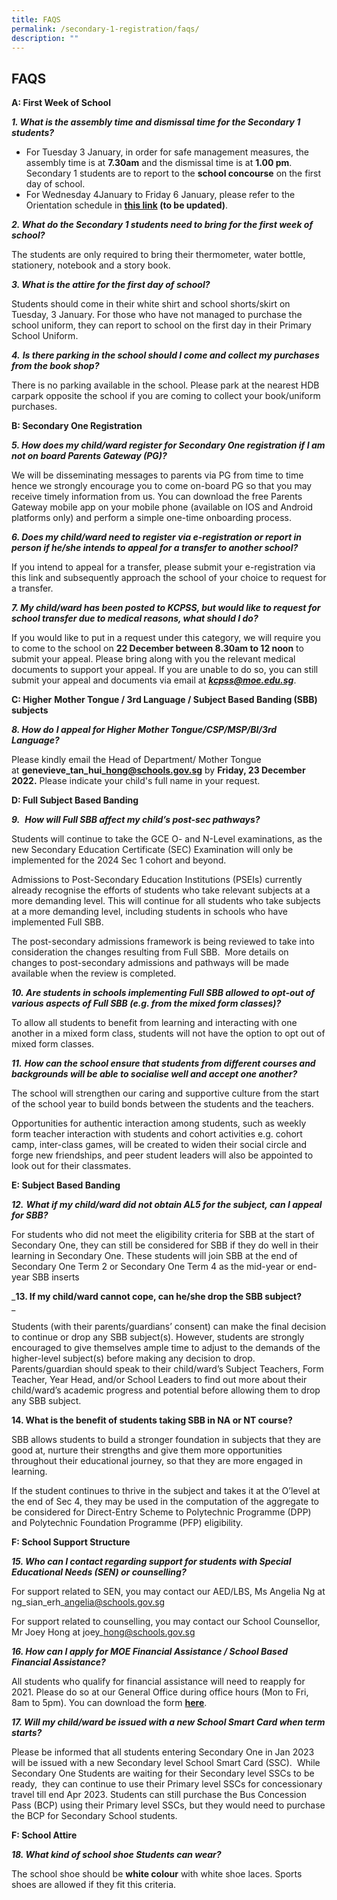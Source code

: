 ```yaml
---
title: FAQS
permalink: /secondary-1-registration/faqs/
description: ""
---
```

## FAQS

**A: First Week of School** 

**_1\. What is the assembly time and dismissal time for the Secondary 1 students?_** 

*   For Tuesday 3 January, in order for safe management measures, the assembly time is at **7.30am** and the dismissal time is at **1.00 pm**.  Secondary 1 students are to report to the **school concourse** on the first day of school.
*   For Wednesday 4January to Friday 6 January, please refer to the Orientation schedule in **[this link](https://kuochuanpresbyteriansec-moe-edu-sg-admin.cwp.sg/qql/slot/u177/VirtualOpenHouse/S1Registration22/S1Parent23.pdf) (to be updated)**.  

  

**_2\. What do the Secondary 1 students need to bring for the first week of school?_**  

The students are only required to bring their thermometer, water bottle, stationery, notebook and a story book.

  

**_3\. What is the attire for the first day of school?_**

Students should come in their white shirt and school shorts/skirt on Tuesday, 3 January. For those who have not managed to purchase the school uniform, they can report to school on the first day in their Primary School Uniform.

  

**_4._** **_Is there parking in the school should I come and collect my purchases from the book shop?_**

There is no parking available in the school. Please park at the nearest HDB carpark opposite the school if you are coming to collect your book/uniform purchases.

  

**B: Secondary One Registration** 

**_5\. How does my child/ward register for Secondary One registration if I am not on board Parents Gateway (PG)?_**

We will be disseminating messages to parents via PG from time to time hence we strongly encourage you to come on-board PG so that you may receive timely information from us. You can download the free Parents Gateway mobile app on your mobile phone (available on IOS and Android platforms only) and perform a simple one-time onboarding process.

  

**_6\. Does my child/ward need to register via e-registration or report in person if he/she intends to appeal for a transfer to another school?_**

If you intend to appeal for a transfer, please submit your e-registration via this link and subsequently approach the school of your choice to request for a transfer.

  

**_7\. My child/ward has been posted to KCPSS, but would like to request for school transfer due to medical reasons, what should I do?_**

If you would like to put in a request under this category, we will require you to come to the school on **22 December between 8.30am to 12 noon** to submit your appeal. Please bring along with you the relevant medical documents to support your appeal. If you are unable to do so, you can still submit your appeal and documents via email at _**kcpss@moe.edu.sg**_.

  

  

**C: Higher** **Mother Tongue / 3rd Language / Subject Based Banding (SBB) subjects** 

**_8\. How do_** **_I appeal for Higher Mother Tongue/CSP/MSP/BI/3rd Language?_** 

Please kindly email the Head of Department/ Mother Tongue at **genevieve\_tan\_hui\_hong@schools.gov.sg** by **Friday, 23 December 2022.** Please indicate your child's full name in your request.

  

**D: Full Subject Based Banding**  

**_9._**  **_How will Full SBB affect my child’s post-sec pathways?_**

Students will continue to take the GCE O- and N-Level examinations, as the new Secondary Education Certificate (SEC) Examination will only be implemented for the 2024 Sec 1 cohort and beyond.

  

Admissions to Post-Secondary Education Institutions (PSEIs) currently already recognise the efforts of students who take relevant subjects at a more demanding level. This will continue for all students who take subjects at a more demanding level, including students in schools who have implemented Full SBB.

  

The post-secondary admissions framework is being reviewed to take into consideration the changes resulting from Full SBB.  More details on changes to post-secondary admissions and pathways will be made available when the review is completed. 

**_10. Are students in schools implementing Full SBB allowed to opt-out of various aspects of Full SBB (e.g. from the mixed form classes)?_**

To allow all students to benefit from learning and interacting with one another in a mixed form class, students will not have the option to opt out of mixed form classes.   

  

**_11._** **_How can the school ensure that students from different courses and backgrounds will be able to socialise well and accept one another?_**

The school will strengthen our caring and supportive culture from the start of the school year to build bonds between the students and the teachers.

Opportunities for authentic interaction among students, such as weekly form teacher interaction with students and cohort activities e.g. cohort camp, inter-class games, will be created to widen their social circle and forge new friendships, and peer student leaders will also be appointed to look out for their classmates. 

  

**E: Subject Based Banding**  

**_12._** **_What if my child/ward did not obtain AL5 for the subject, can I appeal for SBB?_**  

For students who did not meet the eligibility criteria for SBB at the start of Secondary One, they can still be considered for SBB if they do well in their learning in Secondary One. These students will join SBB at the end of Secondary One Term 2 or Secondary One Term 4 as the mid-year or end-year SBB inserts

_**13. If my child/ward cannot cope, can he/she drop the SBB subject?**  
_

Students (with their parents/guardians’ consent) can make the final decision to continue or drop any SBB subject(s). However, students are strongly encouraged to give themselves ample time to adjust to the demands of the higher-level subject(s) before making any decision to drop. Parents/guardian should speak to their child/ward’s Subject Teachers, Form Teacher, Year Head, and/or School Leaders to find out more about their child/ward’s academic progress and potential before allowing them to drop any SBB subject.  

  

**14. What is the benefit of students taking SBB in NA or NT course?** 

SBB allows students to build a stronger foundation in subjects that they are good at, nurture their strengths and give them more opportunities throughout their educational journey, so that they are more engaged in learning.

If the student continues to thrive in the subject and takes it at the O’level at the end of Sec 4, they may be used in the computation of the aggregate to be considered for Direct-Entry Scheme to Polytechnic Programme (DPP) and Polytechnic Foundation Programme (PFP) eligibility.

  

**F: School Support Structure** 

**_15. Who can I contact regarding support for students with Special Educational Needs (SEN) or counselling?_**

For support related to SEN, you may contact our AED/LBS, Ms Angelia Ng at ng\_sian\_erh\_angelia@schools.gov.sg 

For support related to counselling, you may contact our School Counsellor, Mr Joey Hong at joey\_hong@schools.gov.sg  

  

**_16\. How can I apply for MOE Financial Assistance / School Based Financial Assistance?_**

All students who qualify for financial assistance will need to reapply for 2021. Please do so at our General Office during office hours (Mon to Fri, 8am to 5pm). You can download the form **[here](https://www.moe.gov.sg/financial-matters/-/media/932c5159d07c4a128d30374925806a6a.ashx)**.

  

**_17\. Will my child/ward be issued with a new School Smart Card when term starts?_**

Please be informed that all students entering Secondary One in Jan 2023 will be issued with a new Secondary level School Smart Card (SSC).  While Secondary One Students are waiting for their Secondary level SSCs to be ready,  they can continue to use their Primary level SSCs for concessionary travel till end Apr 2023. Students can still purchase the Bus Concession Pass (BCP) using their Primary level SSCs, but they would need to purchase the BCP for Secondary School students.

  

**F: School Attire**

**_18\. What kind of school shoe Students can wear?_**

The school shoe should be **white colour** with white shoe laces. Sports shoes are allowed if they fit this criteria.